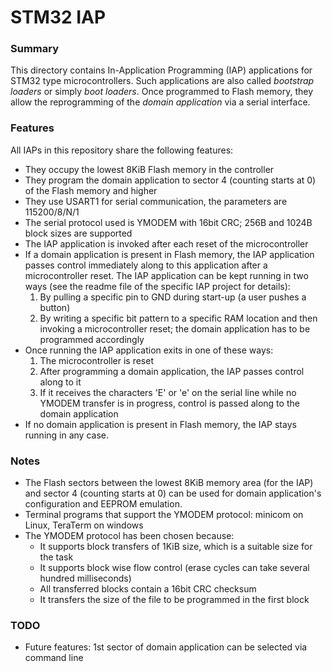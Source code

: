 <h1>STM32 IAP</h1>

<h3>Summary</h3>
This directory contains In-Application Programming (IAP) applications for STM32 type microcontrollers. Such applications are also called <em>bootstrap loaders</em> or simply <em>boot loaders</em>.
Once programmed to Flash memory, they allow the reprogramming of the <em>domain application</em> via a serial interface.

<h3>Features</h3>
All IAPs in this repository share the following features:
<ul>
<li>They occupy the lowest 8KiB Flash memory in the controller</li>
<li>They program the domain application to sector 4 (counting starts at 0) of the Flash memory and higher</li>
<li>They use USART1 for serial communication, the parameters are 115200/8/N/1</li>
<li>The serial protocol used is YMODEM with 16bit CRC; 256B and 1024B block sizes are supported</li>
<li>The IAP application is invoked after each reset of the microcontroller</li>
<li>If a domain application is present in Flash memory, the IAP application passes control immediately along to this application after a microcontroller reset. The IAP application can be kept running in two ways (see the readme file of the specific IAP project for details):
<ol>
<li>By pulling a specific pin to GND during start-up (a user pushes a button)</li>
<li>By writing a specific bit pattern to a specific RAM location and then invoking a microcontroller reset; the domain application has to be programmed accordingly</li>
</ol>
<li>Once running the IAP application exits in one of these ways:
<ol>
<li>The microcontroller is reset</li>
<li>After programming a domain application, the IAP passes control along to it</li>
<li>If it receives the characters 'E' or 'e' on the serial line while no YMODEM transfer is in progress, control is passed along to the domain application</li>
</ol>
<li>If no domain application is present in Flash memory, the IAP stays running in any case.</li>
</ul>

<h3>Notes</h3>
<ul>
<li>The Flash sectors between the lowest 8KiB memory area (for the IAP) and sector 4 (counting starts at 0) can be used for domain application's configuration and EEPROM emulation.</li>
<li>Terminal programs that support the YMODEM protocol: minicom on Linux, TeraTerm on windows</li>
<li>The YMODEM protocol has been chosen because:
<ul>
<li>It supports block transfers of 1KiB size, which is a suitable size for the task</li>
<li>It supports block wise flow control (erase cycles can take several hundred milliseconds)</li>
<li>All transferred blocks contain a 16bit CRC checksum
<li>It transfers the size of the file to be programmed in the first block</li>
</ul>
</ul>

<h3>TODO</h3>
<ul>
<li>Future features: 1st sector of domain application can be selected via command line</li>
</ul>
